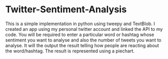 # Twitter-Sentiment-Analysis
This is a simple implementation in python using tweepy and TextBlob. I created an app using my personal twitter account and linked the API to my code. You will be required to enter a particular word or hashtag whose sentiment you want to analyse and also the number of tweets you want to analyse. It will the output the result telling how people are reacting about the word/hashtag. The result is represented using a piechart.
